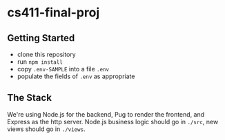 # cs411-final-proj

## Getting Started

* clone this repository
* run `npm install`
* copy `.env-SAMPLE` into a file `.env`
* populate the fields of `.env` as appropriate

## The Stack

We're using Node.js for the backend, Pug to render the frontend, and Express as the http server. Node.js business logic should go in `./src`, new views should go in `./views`.

